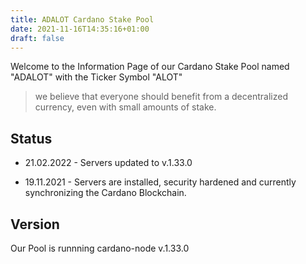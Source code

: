 ```yaml
---
title: ADALOT Cardano Stake Pool
date: 2021-11-16T14:35:16+01:00
draft: false
---
```


Welcome to the Information Page of our Cardano Stake Pool named "ADALOT" with the Ticker Symbol "ALOT"

> we believe that everyone should benefit from a decentralized currency, even with small amounts of stake.

## Status 
- 21.02.2022 - Servers updated to v.1.33.0

- 19.11.2021 - Servers are installed, security hardened and currently synchronizing the Cardano Blockchain.

## Version
Our Pool is runnning cardano-node v.1.33.0
